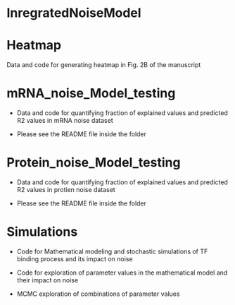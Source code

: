 # InregratedNoiseModel

Heatmap
========

Data and code for generating heatmap in Fig. 2B of the manuscript 


mRNA_noise_Model_testing
=========================

- Data and code for quantifying fraction of explained values and predicted R2 values in mRNA noise dataset 

- Please see the README file inside the folder 



Protein_noise_Model_testing
============================

- Data and code for quantifying fraction of explained values and predicted R2 values in protien noise dataset 

- Please see the README file inside the folder 



Simulations
============

- Code for Mathematical modeling and stochastic simulations of TF binding process and its impact on noise 

- Code for exploration of parameter values in the mathematical model and their impact on noise  

- MCMC exploration of combinations of parameter values 
